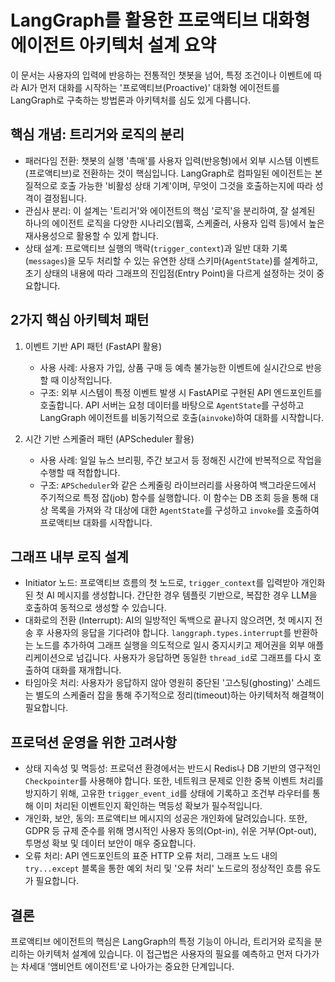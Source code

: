# LangGraph를 활용한 프로액티브 대화형 에이전트 아키텍처 설계 요약

이 문서는 사용자의 입력에 반응하는 전통적인 챗봇을 넘어, 특정 조건이나 이벤트에 따라 AI가 먼저 대화를 시작하는 '프로액티브(Proactive)' 대화형 에이전트를 LangGraph로 구축하는 방법론과 아키텍처를 심도 있게 다룹니다.

## 핵심 개념: 트리거와 로직의 분리

- 패러다임 전환: 챗봇의 실행 '촉매'를 사용자 입력(반응형)에서 외부 시스템 이벤트(프로액티브)로 전환하는 것이 핵심입니다. LangGraph로 컴파일된 에이전트는 본질적으로 호출 가능한 '비활성 상태 기계'이며, 무엇이 그것을 호출하는지에 따라 성격이 결정됩니다.
- 관심사 분리: 이 설계는 '트리거'와 에이전트의 핵심 '로직'을 분리하여, 잘 설계된 하나의 에이전트 로직을 다양한 시나리오(웹훅, 스케줄러, 사용자 입력 등)에서 높은 재사용성으로 활용할 수 있게 합니다.
- 상태 설계: 프로액티브 실행의 맥락(`trigger_context`)과 일반 대화 기록(`messages`)을 모두 처리할 수 있는 유연한 상태 스키마(`AgentState`)를 설계하고, 초기 상태의 내용에 따라 그래프의 진입점(Entry Point)을 다르게 설정하는 것이 중요합니다.

## 2가지 핵심 아키텍처 패턴

1.  이벤트 기반 API 패턴 (FastAPI 활용)
    - 사용 사례: 사용자 가입, 상품 구매 등 예측 불가능한 이벤트에 실시간으로 반응할 때 이상적입니다.
    - 구조: 외부 시스템이 특정 이벤트 발생 시 FastAPI로 구현된 API 엔드포인트를 호출합니다. API 서버는 요청 데이터를 바탕으로 `AgentState`를 구성하고 LangGraph 에이전트를 비동기적으로 호출(`ainvoke`)하여 대화를 시작합니다.

2.  시간 기반 스케줄러 패턴 (APScheduler 활용)
    - 사용 사례: 일일 뉴스 브리핑, 주간 보고서 등 정해진 시간에 반복적으로 작업을 수행할 때 적합합니다.
    - 구조: `APScheduler`와 같은 스케줄링 라이브러리를 사용하여 백그라운드에서 주기적으로 특정 잡(job) 함수를 실행합니다. 이 함수는 DB 조회 등을 통해 대상 목록을 가져와 각 대상에 대한 `AgentState`를 구성하고 `invoke`를 호출하여 프로액티브 대화를 시작합니다.

## 그래프 내부 로직 설계

- Initiator 노드: 프로액티브 흐름의 첫 노드로, `trigger_context`를 입력받아 개인화된 첫 AI 메시지를 생성합니다. 간단한 경우 템플릿 기반으로, 복잡한 경우 LLM을 호출하여 동적으로 생성할 수 있습니다.
- 대화로의 전환 (Interrupt): AI의 일방적인 독백으로 끝나지 않으려면, 첫 메시지 전송 후 사용자의 응답을 기다려야 합니다. `langgraph.types.interrupt`를 반환하는 노드를 추가하여 그래프 실행을 의도적으로 일시 중지시키고 제어권을 외부 애플리케이션으로 넘깁니다. 사용자가 응답하면 동일한 `thread_id`로 그래프를 다시 호출하여 대화를 재개합니다.
- 타임아웃 처리: 사용자가 응답하지 않아 영원히 중단된 '고스팅(ghosting)' 스레드는 별도의 스케줄러 잡을 통해 주기적으로 정리(timeout)하는 아키텍처적 해결책이 필요합니다.

## 프로덕션 운영을 위한 고려사항

- 상태 지속성 및 멱등성: 프로덕션 환경에서는 반드시 Redis나 DB 기반의 영구적인 `Checkpointer`를 사용해야 합니다. 또한, 네트워크 문제로 인한 중복 이벤트 처리를 방지하기 위해, 고유한 `trigger_event_id`를 상태에 기록하고 조건부 라우터를 통해 이미 처리된 이벤트인지 확인하는 멱등성 확보가 필수적입니다.
- 개인화, 보안, 동의: 프로액티브 메시지의 성공은 개인화에 달려있습니다. 또한, GDPR 등 규제 준수를 위해 명시적인 사용자 동의(Opt-in), 쉬운 거부(Opt-out), 투명성 확보 및 데이터 보안이 매우 중요합니다.
- 오류 처리: API 엔드포인트의 표준 HTTP 오류 처리, 그래프 노드 내의 `try...except` 블록을 통한 예외 처리 및 '오류 처리' 노드로의 정상적인 흐름 유도가 필요합니다.

## 결론

프로액티브 에이전트의 핵심은 LangGraph의 특정 기능이 아니라, 트리거와 로직을 분리하는 아키텍처 설계에 있습니다. 이 접근법은 사용자의 필요를 예측하고 먼저 다가가는 차세대 '앰비언트 에이전트'로 나아가는 중요한 단계입니다. 